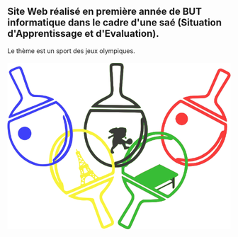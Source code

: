 ## Site Web réalisé en première année de BUT informatique dans le cadre d'une saé (Situation d'Apprentissage et d'Evaluation). 
Le thème est un sport des jeux olympiques.
#### ![Image présentation](assets/img/logo_final_simple.png "Photo_Readme")
